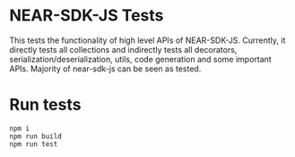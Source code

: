 # NEAR-SDK-JS Tests

This tests the functionality of high level APIs of NEAR-SDK-JS. Currently, it directly tests all collections and indirectly tests all decorators, serialization/deserialization, utils, code generation and some important APIs. Majority of near-sdk-js can be seen as tested.

# Run tests
```
npm i
npm run build
npm run test
```